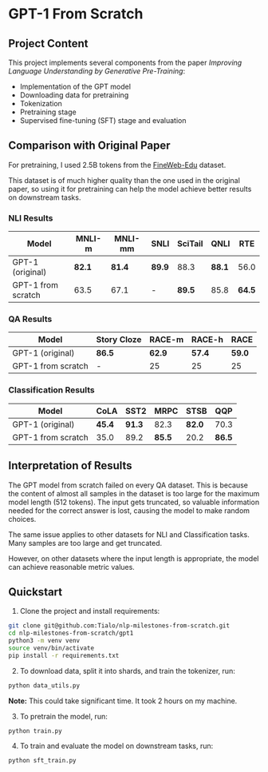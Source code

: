 # GPT-1 From Scratch

## Project Content

This project implements several components from the paper *Improving Language Understanding by Generative Pre-Training*:

* Implementation of the GPT model
* Downloading data for pretraining
* Tokenization
* Pretraining stage
* Supervised fine-tuning (SFT) stage and evaluation

## Comparison with Original Paper

For pretraining, I used 2.5B tokens from the [FineWeb-Edu](https://huggingface.co/datasets/HuggingFaceFW/fineweb-edu) dataset.

This dataset is of much higher quality than the one used in the original paper, so using it for pretraining can help the model achieve better results on downstream tasks.

### NLI Results

| Model | MNLI-m | MNLI-mm | SNLI | SciTail | QNLI | RTE |
|-------|--------|---------|------|---------|------|-----|
| GPT-1 (original) | **82.1** | **81.4** | **89.9** | 88.3 | **88.1** | 56.0 |
| GPT-1 from scratch | 63.5 | 67.1 | - | **89.5** | 85.8 | **64.5** |

### QA Results

| Model | Story Cloze | RACE-m | RACE-h | RACE |
|-------|-------------|--------|--------|------|
| GPT-1 (original) | **86.5** | **62.9** | **57.4** | **59.0** |
| GPT-1 from scratch | - | 25 | 25 | 25 |

### Classification Results

| Model | CoLA | SST2 | MRPC | STSB | QQP |
|-------|------|------|------|------|-----|
| GPT-1 (original) | **45.4** | **91.3** | 82.3 | **82.0** | 70.3 |
| GPT-1 from scratch | 35.0 | 89.2 | **85.5** | 20.2 | **86.5** |


## Interpretation of Results

The GPT model from scratch failed on every QA dataset. This is because the content of almost all samples in the dataset is too large for the maximum model length (512 tokens). The input gets truncated, so valuable information needed for the correct answer is lost, causing the model to make random choices.

The same issue applies to other datasets for NLI and Classification tasks. Many samples are too large and get truncated.

However, on other datasets where the input length is appropriate, the model can achieve reasonable metric values.

## Quickstart

1. Clone the project and install requirements:

```bash
git clone git@github.com:Tialo/nlp-milestones-from-scratch.git
cd nlp-milestones-from-scratch/gpt1
python3 -m venv venv
source venv/bin/activate
pip install -r requirements.txt
```

2. To download data, split it into shards, and train the tokenizer, run:

```bash
python data_utils.py
```
**Note:** This could take significant time. It took 2 hours on my machine.

3. To pretrain the model, run:

```bash
python train.py
```

4. To train and evaluate the model on downstream tasks, run:

```bash
python sft_train.py
```
